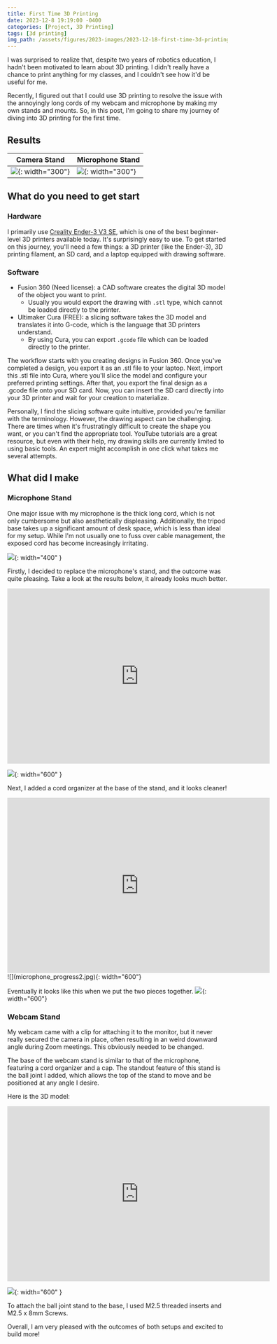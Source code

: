 ```yaml
---
title: First Time 3D Printing
date: 2023-12-8 19:19:00 -0400
categories: [Project, 3D Printing]
tags: [3d printing] 
img_path: /assets/figures/2023-images/2023-12-18-first-time-3d-printing
---
```


I was surprised to realize that, despite two years of robotics education, I hadn't been motivated to learn about 3D printing. I didn't really have a chance to print anything for my classes, and I couldn't see how it'd be useful for me. 

Recently, I figured out that I could use 3D printing to resolve the issue with the annoyingly long cords of my webcam and microphone by making my own stands and mounts. So, in this post, I'm going to share my journey of diving into 3D printing for the first time.
## Results

|Camera Stand | Microphone Stand|
| ------- |------- |
|![](camera.jpg){: width="300"}| ![](microphone.jpg){: width="300"}|

## What do you need to get start

### Hardware
I primarily use [Creality Ender-3 V3 SE](https://store.creality.com/products/ender-3-v3-se-3d-printer), which is one of the best beginner-level 3D printers available today. It's surprisingly easy to use. To get started on this journey, you'll need a few things: a 3D printer (like the Ender-3), 3D printing filament, an SD card, and a laptop equipped with drawing software.

### Software
- Fusion 360 (Need license): a CAD software creates the digital 3D model of the object you want to print.
  - Usually you would export the drawing with `.stl` type, which cannot be loaded directly to the printer.
- Ultimaker Cura (FREE): a slicing software takes the 3D model and translates it into G-code, which is the language that 3D printers understand.
  - By using Cura, you can export `.gcode` file which can be loaded directly to the printer.

The workflow starts with you creating designs in Fusion 360. Once you've completed a design, you export it as an .stl file to your laptop. Next, import this .stl file into Cura, where you'll slice the model and configure your preferred printing settings. After that, you export the final design as a .gcode file onto your SD card. Now, you can insert the SD card directly into your 3D printer and wait for your creation to materialize.

Personally, I find the slicing software quite intuitive, provided you're familiar with the terminology. However, the drawing aspect can be challenging. There are times when it's frustratingly difficult to create the shape you want, or you can't find the appropriate tool. YouTube tutorials are a great resource, but even with their help, my drawing skills are currently limited to using basic tools. An expert might accomplish in one click what takes me several attempts.

## What did I make

### Microphone Stand
One major issue with my microphone is the thick long cord, which is not only cumbersome but also aesthetically displeasing. Additionally, the tripod base takes up a significant amount of desk space, which is less than ideal for my setup. While I'm not usually one to fuss over cable management, the exposed cord has become increasingly irritating.

![](microphone_original.jpg){: width="400" }

Firstly, I decided to replace the microphone's stand, and the outcome was quite pleasing. Take a look at the results below, it already looks much better.
<center>
<iframe src="https://umich4087.autodesk360.com/shares/public/SHd38bfQT1fb47330c9931dd15eb34853bf4?mode=embed" width="600" height="400" allowfullscreen="true" webkitallowfullscreen="true" mozallowfullscreen="true"  frameborder="0"></iframe>
</center>

![](microphone_progress1.jpg){: width="600" }


Next, I added a cord organizer at the base of the stand, and it looks cleaner!

<center>
<iframe src="https://umich4087.autodesk360.com/shares/public/SHd38bfQT1fb47330c994ff17710b7aae043?mode=embed" width="600" height="400" allowfullscreen="true" webkitallowfullscreen="true" mozallowfullscreen="true"  frameborder="0"></iframe>
</center>
![](microphone_progress2.jpg){: width="600"}

Eventually it looks like this when we put the two pieces together.
![](microphone_progress3.jpg){: width="600"}



### Webcam Stand
My webcam came with a clip for attaching it to the monitor, but it never really secured the camera in place, often resulting in an weird downward angle during Zoom meetings. This obviously needed to be changed.

The base of the webcam stand is similar to that of the microphone, featuring a cord organizer and a cap. The standout feature of this stand is the ball joint I added, which allows the top of the stand to move and be positioned at any angle I desire.

Here is the 3D model:

<center>
<iframe src="https://umich4087.autodesk360.com/shares/public/SHd38bfQT1fb47330c997d743b3c36b0c35a?mode=embed" width="600" height="400" allowfullscreen="true" webkitallowfullscreen="true" mozallowfullscreen="true"  frameborder="0"></iframe>
</center>

![](ball-joint.jpg){: width="600" }

To attach the ball joint stand to the base, I used M2.5 threaded inserts and M2.5 x 8mm Screws.

Overall, I am very pleased with the outcomes of both setups and excited to build more!